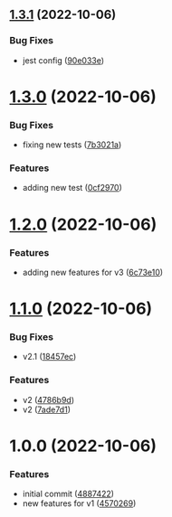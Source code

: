 ## [1.3.1](https://github.com/cervantes007G/test2/compare/v1.3.0...v1.3.1) (2022-10-06)


### Bug Fixes

* jest config ([90e033e](https://github.com/cervantes007G/test2/commit/90e033e07e78908ecf747c3a56f3ebaebe8ee982))

# [1.3.0](https://github.com/cervantes007G/test2/compare/v1.2.0...v1.3.0) (2022-10-06)


### Bug Fixes

* fixing new tests ([7b3021a](https://github.com/cervantes007G/test2/commit/7b3021a923d4d0a8624d1fc0fb753eff58625e65))


### Features

* adding new test ([0cf2970](https://github.com/cervantes007G/test2/commit/0cf2970948ec9974a84c3de481ab20fdfd9b2f5b))

# [1.2.0](https://github.com/cervantes007G/test2/compare/v1.1.0...v1.2.0) (2022-10-06)


### Features

* adding new features for v3 ([6c73e10](https://github.com/cervantes007G/test2/commit/6c73e1037720ede10be804d6238b83df23ce1dce))

# [1.1.0](https://github.com/cervantes007G/test2/compare/v1.0.0...v1.1.0) (2022-10-06)


### Bug Fixes

* v2.1 ([18457ec](https://github.com/cervantes007G/test2/commit/18457ec21526167b92195115bae0226e3c6cfcc5))


### Features

* v2 ([4786b9d](https://github.com/cervantes007G/test2/commit/4786b9df25d6267a3cd0a79cd83d1b6eb1165dff))
* v2 ([7ade7d1](https://github.com/cervantes007G/test2/commit/7ade7d1e14dfaadf97d1a5b1414383040ed0381f))

# 1.0.0 (2022-10-06)


### Features

* initial commit ([4887422](https://github.com/cervantes007G/test2/commit/488742261e80a49a5675c279ceadf64284a2c5aa))
* new features for v1 ([4570269](https://github.com/cervantes007G/test2/commit/457026971f90da1cbe7e2022c93a5c4999f8b3ce))
